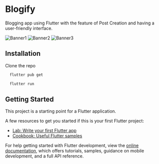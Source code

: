 # Blogify

Blogging app using Flutter with the feature of Post Creation and having a user-friendly interface.

![Banner1](https://user-images.githubusercontent.com/96806599/214559621-e282e040-914b-4f7b-b941-ef8412e61336.png)
![Banner2](https://user-images.githubusercontent.com/96806599/214559629-9c4ad861-f6f4-4cf4-85a9-32de4396afe9.png)
![Banner3](https://user-images.githubusercontent.com/96806599/214559641-cfabb99c-afc4-4cac-ae03-b96bd0f46cd1.png)

## Installation

Clone the repo

```bash
  flutter pub get
```
```bash
  flutter run
```

## Getting Started

This project is a starting point for a Flutter application.

A few resources to get you started if this is your first Flutter project:

- [Lab: Write your first Flutter app](https://docs.flutter.dev/get-started/codelab)
- [Cookbook: Useful Flutter samples](https://docs.flutter.dev/cookbook)

For help getting started with Flutter development, view the
[online documentation](https://docs.flutter.dev/), which offers tutorials,
samples, guidance on mobile development, and a full API reference.
